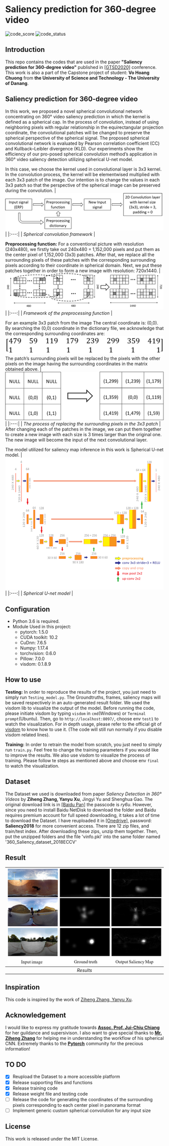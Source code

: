 # Saliency prediction for 360-degree video
![code_score](https://www.code-inspector.com/project/16760/score/svg) 
![code_status](https://www.code-inspector.com/project/16760/status/svg)
## Introduction
This repo contains the codes that are used in the paper **"Saliency prediction for 360-degree video"** published in [[GTSD2020]](http://gtsd2020.hcmute.edu.vn/)  conference. This work is also a part of the Capstone project of student: **Vo Hoang Chuong** from **the University of Science and Technology - The University of Danang**.

## Saliency prediction for 360-degree video
In this work, we proposed a novel spherical convolutional network concentrating on 360° video saliency prediction in which the kernel is defined as a spherical cap. In the process of convolution, instead of using neighboring pixels with regular relationship in the equirectangular projection coordinate, the convolutional patches will be changed to preserve the spherical perspective of the spherical signal. The proposed spherical convolutional network is evaluated by Pearson correlation coefficient (CC) and Kullback–Leibler divergence (KLD). Our experiments show the efficiency of our pro-posed spherical convolution method’s application in 360° video saliency detection utilizing spherical U-net model.

In this case, we choose the kernel used in convolutional layer is 3x3 kernel. In the convolution process, the kernel will be elementwised multiplied with each 3x3 patch of the image. Our intention is to change the values in each 3x3 patch so that the perspective of the spherical image can be preserved during the convolution.
| ![spherical_conv](img/workflow.png) |
|:---:|
| *Spherical convolution framework* |

**Preprocessing function:** For a conventional picture with resolution (240x480), we firstly take out 240x480 = 1,152,000 pixels and put them as the center pixel of 1,152,000 (3x3) patches. After that, we replace all the surrounding pixels of these patches with the corresponding surrounding pixels according to their coordinate in spherical domain. Next, we put these patches together in order to form a new image with resolution: 720x1440.
| ![Preprocessing_function](img/Preprocessing%20function.png) |
|:---:|
| *Framework of the preprocessing function* |

For an example 3x3 patch from the image The central coordinate is: (0,0). By searching the (0,0) coordinate in the dictionary file, we acknowledge that the corresponding surrounding coordinates are: ![coor](img/coor.png)
The patch’s surrounding pixels will be replaced by the pixels with the other pixels on the image having the surrounding coordinates in the matrix obtained above. 
| ![Replacing](img/process%203x3%20patch.png) |
|:---:|
| *The process of replacing the surrounding pixels in the 3x3 patch* |
After changing each of the patches in the image, we can put them together to create a new image with each size is 3 times larger than the original one. The new image will become the input of the next convolutional layer.

The model utilized for saliency map inference in this work is Spherical U-net model.
| ![U-net](img/Unet%20-%20new.png) |
|:---:|
| *Spherical U-net model* |

## Configuration
  - Python 3.6 is required.
  - Module Used in this project:
    + pytorch: 1.5.0
    + CUDA toolkit: 10.2
    + CuDnn: 7.6.5
    + Numpy: 1.17.4
    + torchvision: 0.6.0
    + Pillow: 7.0.0
    + visdom: 0.1.8.9
    
## How to use
**Testing:** In order to reproduce the results of the project, you just need to simply run `Testing_model.py`. The Groundtruths, frames, saliency maps will be saved respectively in an auto-generated result folder. We used the visdom lib to visualize the output of the model. Before running the code, please initiate visdom by typing `visdom` in `cmd`(Windows) or `Terminal prompt`(Ubuntu). Then, go to `http://localhost:8097/`, choose env `test1` to watch the visualization. For in depth usage, please refer to the official git of [visdom](https://github.com/facebookresearch/visdom) to know how to use it. (The code will still run normally if you disable visdom related lines).

**Training:** In order to retrain the model from scratch, you just need to simply run `train.py`. Feel free to change the training parameters if you would like to improve the results. We also use visdom to visualize the process of training. Please follow te steps as mentioned above and choose env `final` to watch the visualization.

## Dataset
The Dataset we used is downloaded from paper *Saliency Detection in 360° Videos* by **Ziheng Zhang, Yanyu Xu**, Jingyi Yu and Shenghua Gao.
The original download link is in [[Baidu Pan]](https://pan.baidu.com/share/init?surl=akj0-8obIwC9oykTYSUm9Q) the passcode is *ry6u*.
However, since you need to install Baidu NetDisk to download the folder and Baidu requires premium account for full speed downloading, it takes a lot of time to download the Dataset.
I have reuploaded it in [[Onedrive]](https://bit.ly/Sal_dataset_2018_ECCV), password: **Saliency2018** for more convenient access.
There are 12 zip files, and train/test index. After downloading these zips, unzip them together. Then, put the unzipped folders and the file 'vinfo.pkl' into the same folder named '360_Saliency_dataset_2018ECCV'

## Result
| ![U-net](img/Result.png) |
|:---:|
| *Results* |

## Inspiration
This code is inspired by the work of [Ziheng Zhang, Yanyu Xu](https://github.com/xuyanyu-shh/Saliency-detection-in-360-video).

## Acknowledgement
I would like to express my gratitude towards **[Assoc. Prof. Jui-Chiu Chiang](https://ieeexplore.ieee.org/author/37416120400)** for her guildance and supersivison. I also want to give special thanks to **[Mr. Ziheng Zhang](https://scholar.google.com/citations?user=QQ2-OOUAAAAJ&hl=en)** for helping me in understanding the workflow of his spherical CNN. Extremely thanks to the **[Pytorch](https://discuss.pytorch.org/)** community for the precious information!

## TO DO
  - [x] Reupload the Dataset to a more accessible platform
  - [x] Release supporting files and functions
  - [x] Release training code
  - [x] Release weight file and testing code
  - [ ] Release the code for generating the coordinates of the surrounding pixels corresponding to each center pixel in panorama format
  - [ ] Implement generic custom spherical convolution for any input size 
  
## License
This work is released under the MIT License.
